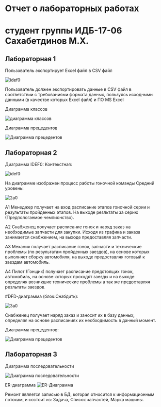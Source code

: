 # Отчет о лабораторных работах 

# студент группы ИДБ-17-06 Сахабетдинов М.Х.

## Лабораторная 1

Пользователь экспортирует Excel файл в CSV файл

![idef0](https://github.com/MartyStev/SakhabetdionovMarat.github.io/blob/master/lab1/01_A0.png?raw=true)

Пользователь должен экспортировать данные в CSV файл в соответствии с требованиями формата данных, пользуясь исходными данными (в качестве которых Excel файл) и ПО MS Excel

Диаграмма классов

![диаграмма классов](https://github.com/MartyStev/SakhabetdionovMarat.github.io/blob/master/lab1/uml-class.png?raw=true)

Диаграмма прецедентов

![Диаграмма прецедентов](https://github.com/MartyStev/SakhabetdionovMarat.github.io/blob/master/lab1/uml-prec.png?raw=true)

## Лабораторная 2

Диаграмма IDEF0:
Контекстная:

![idef0](https://github.com/MartyStev/SakhabetdinovMarat.github.io/blob/master/lab2/01_A0а.png)

На диаграмме изображен процесс работы гоночной команды
Средний уровень:

![2а0](https://github.com/MartyStev/SakhabetdinovMarat.github.io/blob/master/lab2/02_A0а.png)

A1 Менеджер получает на вход расписание этапов гоночной серии и результаты пройденных этапов. На выходе резльтаты за серию (Предпологаемое чемпионство).

А2 Снабженец получает расписание гонок и наряд заказ на необходимые запчасти для закупки. Исходя из графика и заказа занимается снабжением, на выходе предоставляя запчасти.

А3 Механик получает расписание гонок, запчасти и технические проблемы (по результатам пройденных заездов), на основе которых выполняет сборку автомобиля, на выходе предоставляя готовый к заездам автомобиль.

А4 Пилот (Гонщик) получает расписание предстоящих гонок, автомобиль, на основе которых проходят заезды и на выходе определяя возникшие технические проблемы а так же предоставляя резльтаты заездов.


#DFD-диаграмма (блок:Снабдить):

![3а0](https://github.com/MartyStev/SakhabetdinovMarat.github.io/blob/master/lab2/03_A2а.png)

Снабженец получает наряд заказ и заносит их в базу данных, определяя на основе расписаниях их необходимость в данный момент.

Диаграмма прецедентов:

![Диаграмма прецедентов](https://github.com/MartyStev/SakhabetdinovMarat.github.io/blob/master/lab2/ump-proc.png?raw=true)

## Лабораторная 3
Диаграмма последовательности


![Диаграмма последовательности](http://www.plantuml.com/plantuml/png/ZP9FRXCn5CRNzIcixdk1Ia6b78ArCsF1A1uxydX0226L2bIa8bM2HJSW_fnW28n86vfSuVb6V2ysOZIQHJTEulVztlVvlPmqGVdGraOqYyekbLUrL4LmNhuK1wUgM3pnhhNb8sTmzVXf5RGuUEYzUvvkJWqa43fVQZ-yUYLK6vnjwxdsGgIEX_I9-lYMEhgZDTqUIjN8ja6zL47DLQEX-4fTV4qxMkDCkbxIJzhYwpOZvTohGW-XxzoMnV62Ue2t2Tl5Cq0_Q4Cz_OcN6LvwDpUw5jg6Ahm0VGsZ7KWOntDQxsNQYiBPu9tXJCnpX7Y-BwA2gZ6w29Mp3HGThO1keO8Vp3VnVLOQ8VY9ykX1pdqiwGldGaoecOfdU26kklY6nqATICh4vBXZZA7VyFq5x8BdMprJGG-U9sQpZD2AUdoYyG2HivaGnhcbaF8_nPRQmkipT1kUPveaiC68UhfXwfyf2Fp4AOz6YJ6u-0xokubzx7tri8UsPKhz8LxI3ieDm0pVF_brrY5iJeLAuL0QBnfb57BTeFunxODMyB-HKqiTFfkXrCACD_MDzyHil4hnfvfTZIQ0FZo2qQlGcVy_nz8jidvwrHZA2UYsDdy1)

ER-диаграмма
![ER-Диаграмма](http://www.plantuml.com/plantuml/png/JL4zJiCm69thKrWPaNe3XjAoS09cavWagcD7jYi6G6eZVf2Oa91WO80RU02HLhIzmkSRyHadA8kbx_qylITFZ6NQBYf1pBoKDTEiegbWnj1BCfgoT9vhjP3PJ0cbwMbHMav6HrghYuXC1KfGg7J6zH2w9YJ6p9IqMeaJUQueCpI1LzZw6zZv9Vo0ytVGmWwsY3t2ci8UYGQ1JTBxQwwDaj7w3bzeGhblaewMhEAHV047dvXu3wudMTvn7nZS-bK8fl2DmdsG-PLlC77To-j2oSxmXkmIDk3eNyi7Q4F3_rB7pB8eV08N0YayWuip_2tAXgiFhyRZw23XZNUSHRfr1uY49SERvSCpbYEaA3DEArwT8HEFjDIfu3rX2vKPCk4omp_z1G00)

Ремонт является записью в БД, которая относится к информационным потокам, и состоит из: Задача, Список запчастей, Марка машины.
